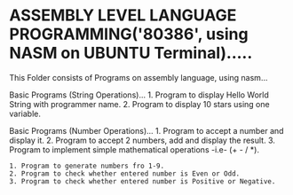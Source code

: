 # ASSEMBLY LEVEL LANGUAGE PROGRAMMING('80386', using NASM on UBUNTU Terminal).....

This Folder consists of Programs on assembly language, using nasm...

<!-- -> Experiment01  -->
Basic Programs (String Operations)...
    1. Program to display Hello World String with programmer name.
    2. Program to display 10 stars using one variable.

<!-- -> Experiment02  -->
Basic Programs (Number Operations)...
    1. Program to accept a number and display it.
    2. Program to accept 2 numbers, add and display the result.
    3. Program to implement simple mathematical operations -i.e- (+ - / *).

<!-- -> Experiment03  -->
    1. Program to generate numbers fro 1-9.
    2. Program to check whether entered number is Even or Odd.
    3. Program to check whether entered number is Positive or Negative.

